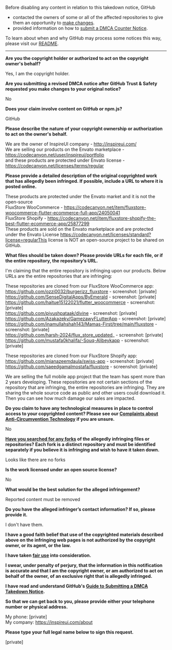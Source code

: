 Before disabling any content in relation to this takedown notice, GitHub
- contacted the owners of some or all of the affected repositories to give them an opportunity to [make changes](https://docs.github.com/en/github/site-policy/dmca-takedown-policy#a-how-does-this-actually-work).
- provided information on how to [submit a DMCA Counter Notice](https://docs.github.com/en/articles/guide-to-submitting-a-dmca-counter-notice).

To learn about when and why GitHub may process some notices this way, please visit our [README](https://github.com/github/dmca/blob/master/README.md#anatomy-of-a-takedown-notice).

---

**Are you the copyright holder or authorized to act on the copyright owner's behalf?**  
  
Yes, I am the copyright holder.  
  
**Are you submitting a revised DMCA notice after GitHub Trust & Safety requested you make changes to your original notice?**  
  
No  
  
**Does your claim involve content on GitHub or npm.js?**  
  
GitHub  
  
**Please describe the nature of your copyright ownership or authorization to act on the owner's behalf.**  
  
We are the owner of InspireUI company - http://inspireui.com/  
We are selling our products on the Envato marketplace - https://codecanyon.net/user/inspireui/portfolio  
and these products are protected under Envato license - https://codecanyon.net/licenses/terms/regular  
  
**Please provide a detailed description of the original copyrighted work that has allegedly been infringed. If possible, include a URL to where it is posted online.**  
  
These products are protected under the Envato market and it is not the open-source  
FluxStore WooCommerce - https://codecanyon.net/item/fluxstore-woocommerce-flutter-ecommerce-full-app/24050041  
FluxStore Shopify - https://codecanyon.net/item/fluxstore-shopify-the-best-flutter-ecommerce-app/25877299  
These products are sold on the Envato marketplace and are protected under the Envato License https://codecanyon.net/licenses/standard?license=regularThis license is NOT an open-source project to be shared on GitHub.  
  
**What files should be taken down? Please provide URLs for each file, or if the entire repository, the repository’s URL.**  
  
I'm claiming that the entire repository is infringing upon our products. Below URLs are the entire repositories that are infringing:  
  
These repositories are cloned from our FluxStore WooCommerce app:  
https://github.com/ozzi0032/burgerizz_fluxstore - screenshot: [private]    
https://github.com/SenseDigitalApps/ByEmerald - screenshot: [private]     
https://github.com/haitue15122021/flutter_woocommerce - screenshot: [private]    
https://github.com/piyushpataak/divine - screenshot: [private]    
https://github.com/Azakazeky/GamezawyFLutterApp - screenshot: [private]      
https://github.com/inamullahshah143/Mamas-First/tree/main/fluxstore - screenshot: [private]    
https://github.com/harsh-2024/flux_store_updated_ - screenshot: [private]    
https://github.com/mustafa0khalifa/-Souq-Alibeykapp - screenshot: [private]     
  
These repositories are cloned from our FluxStore Shopify app:  
https://github.com/mianazeemdaula/swiss-app - screenshot: [private]    
https://github.com/saeedgamalmostafa/fluxstore - screenshot: [private]     
  
We are selling the full mobile app project that the team has spent more than 2 years developing. These repositories are not certain sections of the repository that are infringing, the entire repositories are infringing. They are sharing the whole source code as public and other users could download it. Then you can see how much damage our sales are impacted.  
  
**Do you claim to have any technological measures in place to control access to your copyrighted content? Please see our <a href="https://docs.github.com/articles/guide-to-submitting-a-dmca-takedown-notice#complaints-about-anti-circumvention-technology">Complaints about Anti-Circumvention Technology</a> if you are unsure.**  
  
No  
  
**<a href="https://docs.github.com/articles/dmca-takedown-policy#b-what-about-forks-or-whats-a-fork">Have you searched for any forks</a> of the allegedly infringing files or repositories? Each fork is a distinct repository and must be identified separately if you believe it is infringing and wish to have it taken down.**  
  
Looks like there are no forks  
  
**Is the work licensed under an open source license?**  
  
No  
  
**What would be the best solution for the alleged infringement?**  
  
Reported content must be removed  
  
**Do you have the alleged infringer’s contact information? If so, please provide it.**  
  
I don't have them.  
  
**I have a good faith belief that use of the copyrighted materials described above on the infringing web pages is not authorized by the copyright owner, or its agent, or the law.**  
  
**I have taken <a href="https://www.lumendatabase.org/topics/22">fair use</a> into consideration.**  
  
**I swear, under penalty of perjury, that the information in this notification is accurate and that I am the copyright owner, or am authorized to act on behalf of the owner, of an exclusive right that is allegedly infringed.**  
  
**I have read and understand GitHub's <a href="https://docs.github.com/articles/guide-to-submitting-a-dmca-takedown-notice/">Guide to Submitting a DMCA Takedown Notice</a>.**  
  
**So that we can get back to you, please provide either your telephone number or physical address.**  
  
My phone: [private]    
My company: https://inspireui.com/about  
  
**Please type your full legal name below to sign this request.**  
  
[private]

